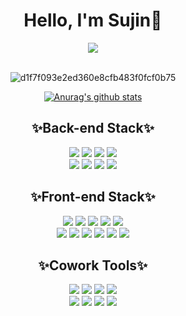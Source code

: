 <div align="center">
  <h1>Hello, I'm Sujin👏</h1>
  <a href="https://hits.seeyoufarm.com">
     <img src="https://hits.seeyoufarm.com/api/count/incr/badge.svg?url=https%3A%2F%2Fgithub.com%2Fps-jin&count_bg=%23FFC4D0&title_bg=%23FF90A9&icon=smugmug.svg&icon_color=%23FFFFFF&title=hello&edge_flat=false"/>
  </a>
  <br/>
  <br/>
  
  ![d1f7f093e2ed360e8cfb483f0fcf0b75](https://github.com/ps-jin/ps-jin/assets/74705689/0ee99cc7-bc66-4f9a-aa4f-155a861de0c9)
  
  [![Anurag's github stats](https://github-readme-stats.vercel.app/api?username=ps-jin)](https://github.com/anuraghazra/github-readme-stats)

  <div>
    <h2>✨Back-end Stack✨</h2>
    <div>
      <img src="https://img.shields.io/badge/MySQL-4479A1?style=flat-square&logo=MySQL&logoColor=white"/>
      <img src="https://img.shields.io/badge/MariaDB-003545?style=flat-square&logo=MariaDB&logoColor=white"/>
      <img src="https://img.shields.io/badge/MongoDB-47A248?style=flat-square&logo=MongoDB&logoColor=white"/>
      <img src="https://img.shields.io/badge/PHP-777BB4?style=flat-square&logo=PHP&logoColor=white"/>
      <br>
      <img src="https://img.shields.io/badge/Codeigniter-EF4223?style=flat-square&logo=Codeigniter&logoColor=white"/>
      <img src="https://img.shields.io/badge/Linux-FCC624?style=flat-square&logo=Linux&logoColor=white"/>
      <img src="https://img.shields.io/badge/Ubuntu-E95420?style=flat-square&logo=Ubuntu&logoColor=white"/>
      <img src="https://img.shields.io/badge/EclipseMosquitto-3C5280?style=flat-square&logo=EclipseMosquitto&logoColor=white"/>
    </div>
  </div>

  <div>
    <h2>✨Front-end Stack✨</h2>
    <div>
      <img src="https://img.shields.io/badge/Html5-E34F26?style=flat-square&logo=Html5&logoColor=white"/>
      <img src="https://img.shields.io/badge/CSS3-1572B6?style=flat-square&logo=CSS3&logoColor=white"/>
      <img src="https://img.shields.io/badge/JavaScript-F7DF1E?style=flat-square&logo=JavaScript&logoColor=white"/>
      <img src="https://img.shields.io/badge/Jquery-0769AD?style=flat-square&logo=Jquery&logoColor=white"/>
      <img src="https://img.shields.io/badge/React-61DAFB?style=flat-square&logo=React&logoColor=white"/>
      <br>
      <img src="https://img.shields.io/badge/Redux-764ABC?style=flat-square&logo=Redux&logoColor=white"/>
      <img src="https://img.shields.io/badge/CreateReactApp-09D3AC?style=flat-square&logo=CreateReactApp&logoColor=white"/>
      <img src="https://img.shields.io/badge/npm-CB3837?style=flat-square&logo=npm&logoColor=white"/>
      <img src="https://img.shields.io/badge/Yarn-2C8EBB?style=flat-square&logo=Yarn&logoColor=white"/>
      <img src="https://img.shields.io/badge/Prettier-F7B93E?style=flat-square&logo=Prettier&logoColor=white"/>
      <img src="https://img.shields.io/badge/ESLint-4B32C3?style=flat-square&logo=ESLint&logoColor=white"/>
    </div>
  <div>



  <div>
    <h2>✨Cowork Tools✨</h2>
    <div>
      <img src="https://img.shields.io/badge/Git-F05032?style=flat-square&logo=Git&logoColor=white"/>
      <img src="https://img.shields.io/badge/GitHub-181717?style=flat-square&logo=GitHub&logoColor=white"/>
      <img src="https://img.shields.io/badge/GitLab-FC6D26?style=flat-square&logo=GitLab&logoColor=white"/>
      <img src="https://img.shields.io/badge/Gitter-ED1965?style=flat-square&logo=Gitter&logoColor=white"/>
      <br>
      <img src="https://img.shields.io/badge/Notion-000000?style=flat-square&logo=Notion&logoColor=white"/>
      <img src="https://img.shields.io/badge/Slack-4A154B?style=flat-square&logo=Slack&logoColor=white"/>
      <img src="https://img.shields.io/badge/Postman-FF6C37?style=flat-square&logo=Postman&logoColor=white"/>
      <img src="https://img.shields.io/badge/PhpStorm-000000?style=flat-square&logo=PhpStorm&logoColor=white"/>
    </div>
  </div>
  
</div>
